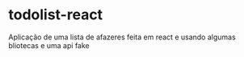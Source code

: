 # todolist-react
Aplicação de uma lista de afazeres feita em react e usando algumas bliotecas e uma api fake
